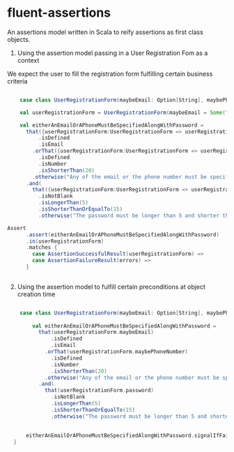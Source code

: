 # fluent-assertions

An assertions model written in Scala to reify assertions as first class objects.


1) Using the assertion model passing in a User Registration Fom as a context

We expect the user to fill the registration form fulfilling certain business criteria

```scala

    case class UserRegistrationForm(maybeEmail: Option[String], maybePhoneNumber: Option[String], password: String)

    val userRegistrationForm = UserRegistrationForm(maybeEmail = Some("sebastian@gmail.com"), maybePhoneNumber = None,  "sj28d$oU9%u")

    val eitherAnEmailOrAPhoneMustBeSpecifiedAlongWithPassword =
      that({userRegistrationForm:UserRegistrationForm => userRegistrationForm.maybeEmail})
          .isDefined
          .isEmail
        .orThat({userRegistrationForm:UserRegistrationForm => userRegistrationForm.maybePhoneNumber})
          .isDefined
          .isNumber
          .isShorterThan(20)
        .otherwise("Any of the email or the phone number must be specified")
      .and(
        that({userRegistrationForm:UserRegistrationForm => userRegistrationForm.password})
          .isNotBlank
          .isLongerThan(5)
          .isShorterThanOrEqualTo(15)
          .otherwise("The password must be longer than 5 and shorter than 15"))

Assert
      .assert(eitherAnEmailOrAPhoneMustBeSpecifiedAlongWithPassword)
      .in(userRegistrationForm)
      .matches {
        case AssertionSuccessfulResult(userRegistrationForm) =>
        case AssertionFailureResult(errors) =>
      }
      
```

2) Using the assertion model to fulfill certain preconditions at object creation time

```scala

    case class UserRegistrationForm(maybeEmail: Option[String], maybePhoneNumber: Option[String], password: String) {
    
        val eitherAnEmailOrAPhoneMustBeSpecifiedAlongWithPassword =
          that(userRegistrationForm.maybeEmail)
              .isDefined
              .isEmail
            .orThat(userRegistrationForm.maybePhoneNumber)
              .isDefined
              .isNumber
              .isShorterThan(20)
            .otherwise("Any of the email or the phone number must be specified")
          .and(
            that(userRegistrationForm.password)
              .isNotBlank
              .isLongerThan(5)
              .isShorterThanOrEqualTo(15)
              .otherwise("The password must be longer than 5 and shorter than 15"))
              
              
      eitherAnEmailOrAPhoneMustBeSpecifiedAlongWithPassword.signalIfFails { errors => new  InvalidArgumentsException(errors.mkString(",")) }
  }


```
